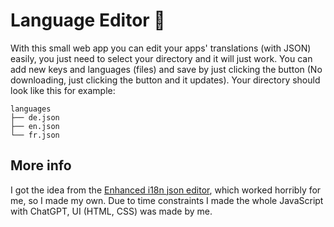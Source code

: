 # Language Editor 🪷

With this small web app you can edit your apps' translations (with JSON) easily, you just need to select your directory and it will just work. You can add new keys and languages (files) and save by just clicking the button (No downloading, just clicking the button and it updates).
Your directory should look like this for example:

```
languages
├── de.json
├── en.json
└── fr.json
```

## More info

I got the idea from the [Enhanced i18n json editor](https://marketplace.visualstudio.com/items?itemName=trystan4861.enhanced-i18n-json-editor), which worked horribly for me, so I made my own. Due to time constraints I made the whole JavaScript with ChatGPT, UI (HTML, CSS) was made by me.
